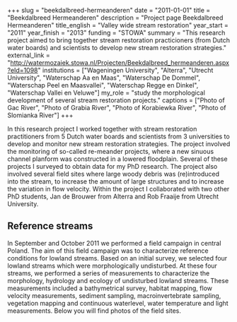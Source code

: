 +++
slug = "beekdalbreed-hermeanderen"
date = "2011-01-01"
title = "Beekdalbreed Hermeanderen"
description = "Project page Beekdalbreed Hermeanderen"
title_english = "Valley wide stream restoration"
year_start = "2011"
year_finish = "2013"
funding = "STOWA"
summary = "This research project aimed to bring together stream restoration practicioners (from Dutch water boards) and scientists to develop new stream restoration strategies."
external_link = "http://watermozaiek.stowa.nl/Projecten/Beekdalbreed_hermeanderen.aspx?eId=1098"
institutions = ["Wageningen University", "Alterra", "Utrecht University", "Waterschap Aa en Maas", "Waterschap De Dommel", "Waterschap Peel en Maasvallei", "Waterschap Regge en Dinkel", "Waterschap Vallei en Veluwe"]
my_role = "study the morphological development of several stream restoration projects."
captions = ["Photo of Gac River", "Photo of Grabia River", "Photo of Korabiewka River", "Photo of Slomianka River"]
+++

In this research project I worked together with stream restoration practitioners from 5 Dutch water boards and scientists from 3 universities to develop and monitor new stream restoration strategies. The project involved the monitoring of so-called re-meander projects, where a new sinuous channel planform was constructed in a lowered floodplain. Several of these projects I surveyed to obtain data for my PhD research. The project also involved several field sites where large woody debris was (re)introduced into the stream, to increase the amount of large structures and to increase the variation in flow velocity. Within the project I collaborated with two other PhD students, Jan de Brouwer from Alterra and Rob Fraaije from Utrecht University.

## Reference streams
In September and October 2011 we performed a field campaign in central Poland. The aim of this field campaign was to characterize reference conditions for lowland streams. Based on an initial survey, we selected four lowland streams which were morphologically undisturbed. At these four streams, we performed a series of measurements to characterize the morphology, hydrology and ecology of undisturbed lowland streams. These measurements included a bathymetrical survey, habitat mapping, flow velocity measurements, sediment sampling, macroinvertebrate sampling, vegetation mapping and continuous waterlevel, water temperature and light measurements. Below you will find photos of the field sites.